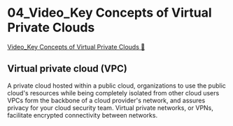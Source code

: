 # 04_Video_Key Concepts of Virtual Private Clouds

[Video_Key Concepts of Virtual Private Clouds &#128279;](https://www.coursera.org/learn/introduction-to-security-principles-in-cloud-computing/lecture/OP4I8/key-concepts-of-virtual-private-clouds)

## Virtual private cloud (VPC)

A private cloud hosted within a public cloud, organizations to use the public cloud's resources while being completely isolated from other cloud users
VPCs form the backbone of a cloud provider's network, and assures privacy for your cloud security team.
Virtual private networks, or VPNs, facilitate encrypted connectivity between networks.
